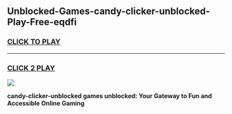 
## Unblocked-Games-candy-clicker-unblocked-Play-Free-eqdfi
<h3>
<a href="https://premium76.site?title=candy-clicker-unblocked&ref=23A">CLICK TO PLAY</a></h3>
<hr>

<h3>
<a href="https://premium76.site?title=candy-clicker-unblocked&ref=23A">CLICK 2 PLAY</a>
  
</h3>

<a href="https://premium76.site?title=candy-clicker-unblocked&ref=23A"><img src="https://clearcache.store/games.png"></a>


**candy-clicker-unblocked games unblocked: Your Gateway to Fun and Accessible Online Gaming**

